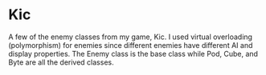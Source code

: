 # Kic
A few of the enemy classes from my game, Kic.
I used virtual overloading (polymorphism) for enemies since different enemies have different AI and display properties.
The Enemy class is the base class while Pod, Cube, and Byte are all the derived classes.
